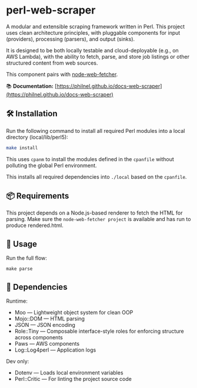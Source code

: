 # perl-web-scraper

A modular and extensible scraping framework written in Perl. This project uses clean architecture principles, with pluggable components for input (providers), processing (parsers), and output (sinks).

It is designed to be both locally testable and cloud-deployable (e.g., on AWS Lambda), with the ability to fetch, parse, and store job listings or other structured content from web sources.

This component pairs with [node-web-fetcher](https://github.com/PhilNel/node-web-fetcher).

📚 **Documentation:** [https://philnel.github.io/docs-web-scraper](https://philnel.github.io/docs-web-scraper)

## 🛠 Installation

Run the following command to install all required Perl modules into a local directory (local/lib/perl5):

```bash
make install
```

This uses `cpanm` to install the modules defined in the `cpanfile` without polluting the global Perl environment.

This installs all required dependencies into `./local` based on the `cpanfile`.

## 📦 Requirements
This project depends on a Node.js-based renderer to fetch the HTML for parsing.
Make sure the `node-web-fetcher project` is available and has run to produce rendered.html.

## 🧪 Usage

Run the full flow:

```make
make parse
```

## 🔧 Dependencies

Runtime:
- Moo — Lightweight object system for clean OOP
- Mojo::DOM — HTML parsing
- JSON — JSON encoding
- Role::Tiny — Composable interface-style roles for enforcing structure across components
- Paws — AWS components
- Log::Log4perl — Application logs

Dev only:
- Dotenv — Loads local environment variables
- Perl::Critic — For linting the project source code